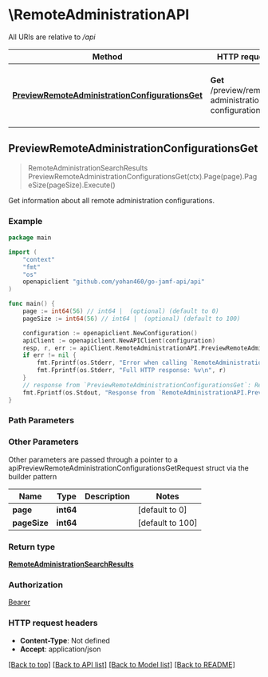 # \RemoteAdministrationAPI

All URIs are relative to */api*

Method | HTTP request | Description
------------- | ------------- | -------------
[**PreviewRemoteAdministrationConfigurationsGet**](RemoteAdministrationAPI.md#PreviewRemoteAdministrationConfigurationsGet) | **Get** /preview/remote-administration-configurations | Get information about all remote administration configurations.



## PreviewRemoteAdministrationConfigurationsGet

> RemoteAdministrationSearchResults PreviewRemoteAdministrationConfigurationsGet(ctx).Page(page).PageSize(pageSize).Execute()

Get information about all remote administration configurations.



### Example

```go
package main

import (
	"context"
	"fmt"
	"os"
	openapiclient "github.com/yohan460/go-jamf-api/api"
)

func main() {
	page := int64(56) // int64 |  (optional) (default to 0)
	pageSize := int64(56) // int64 |  (optional) (default to 100)

	configuration := openapiclient.NewConfiguration()
	apiClient := openapiclient.NewAPIClient(configuration)
	resp, r, err := apiClient.RemoteAdministrationAPI.PreviewRemoteAdministrationConfigurationsGet(context.Background()).Page(page).PageSize(pageSize).Execute()
	if err != nil {
		fmt.Fprintf(os.Stderr, "Error when calling `RemoteAdministrationAPI.PreviewRemoteAdministrationConfigurationsGet``: %v\n", err)
		fmt.Fprintf(os.Stderr, "Full HTTP response: %v\n", r)
	}
	// response from `PreviewRemoteAdministrationConfigurationsGet`: RemoteAdministrationSearchResults
	fmt.Fprintf(os.Stdout, "Response from `RemoteAdministrationAPI.PreviewRemoteAdministrationConfigurationsGet`: %v\n", resp)
}
```

### Path Parameters



### Other Parameters

Other parameters are passed through a pointer to a apiPreviewRemoteAdministrationConfigurationsGetRequest struct via the builder pattern


Name | Type | Description  | Notes
------------- | ------------- | ------------- | -------------
 **page** | **int64** |  | [default to 0]
 **pageSize** | **int64** |  | [default to 100]

### Return type

[**RemoteAdministrationSearchResults**](RemoteAdministrationSearchResults.md)

### Authorization

[Bearer](../README.md#Bearer)

### HTTP request headers

- **Content-Type**: Not defined
- **Accept**: application/json

[[Back to top]](#) [[Back to API list]](../README.md#documentation-for-api-endpoints)
[[Back to Model list]](../README.md#documentation-for-models)
[[Back to README]](../README.md)

